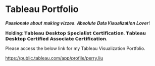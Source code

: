 # Tableau Portfolio
    
𝑷𝒂𝒔𝒔𝒊𝒐𝒏𝒂𝒕𝒆 𝒂𝒃𝒐𝒖𝒕 𝒎𝒂𝒌𝒊𝒏𝒈 𝒗𝒊𝒛𝒛𝒆𝒔. 𝑨𝒃𝒔𝒐𝒍𝒖𝒕𝒆 𝑫𝒂𝒕𝒂 𝑽𝒊𝒔𝒖𝒂𝒍𝒊𝒛𝒂𝒕𝒊𝒐𝒏 𝑳𝒐𝒗𝒆𝒓!

𝐇𝐨𝐥𝐝𝐢𝐧𝐠:
𝗧𝗮𝗯𝗹𝗲𝗮𝘂 𝗗𝗲𝘀𝗸𝘁𝗼𝗽 𝗦𝗽𝗲𝗰𝗶𝗮𝗹𝗶𝘀𝘁 𝗖𝗲𝗿𝘁𝗶𝗳𝗶𝗰𝗮𝘁𝗶𝗼𝗻.
𝗧𝗮𝗯𝗹𝗲𝗮𝘂 𝗗𝗲𝘀𝗸𝘁𝗼𝗽 𝗖𝗲𝗿𝘁𝗶𝗳𝗶𝗲𝗱 𝗔𝘀𝘀𝗼𝗰𝗶𝗮𝘁𝗲 𝗖𝗲𝗿𝘁𝗶𝗳𝗶𝗰𝗮𝘁𝗶𝗼𝗻.

Please access the below link for my Tableau Visualization Portfolio.


https://public.tableau.com/app/profile/perry.liu
